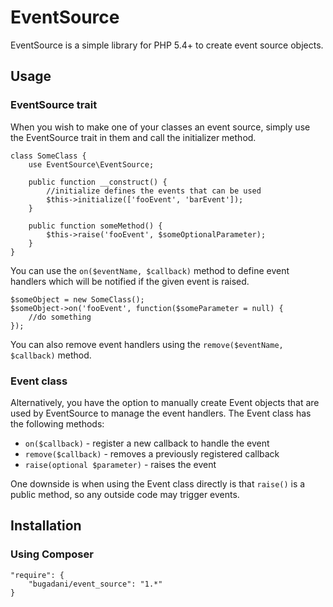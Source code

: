 EventSource
=========

EventSource is a simple library for PHP 5.4+ to create event source objects.

Usage
---------

### EventSource trait

When you wish to make one of your classes an event source, simply use the EventSource trait in them and call the
initializer method.

    class SomeClass {
        use EventSource\EventSource;

        public function __construct() {
            //initialize defines the events that can be used
            $this->initialize(['fooEvent', 'barEvent']);
        }

        public function someMethod() {
            $this->raise('fooEvent', $someOptionalParameter);
        }
    }

You can use the `on($eventName, $callback)` method to define event handlers which will be notified if the given event is raised.

    $someObject = new SomeClass();
    $someObject->on('fooEvent', function($someParameter = null) {
        //do something
    });

You can also remove event handlers using the `remove($eventName, $callback)` method.

### Event class

Alternatively, you have the option to manually create Event objects that are used by EventSource to manage the event handlers.
The Event class has the following methods:

 * `on($callback)` - register a new callback to handle the event
 * `remove($callback)` - removes a previously registered callback
 * `raise(optional $parameter)` - raises the event

One downside is when using the Event class directly is that `raise()` is a public method, so any outside code may
trigger events.

Installation
---------

### Using Composer

    "require": {
        "bugadani/event_source": "1.*"
    }
